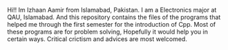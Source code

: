 Hi!! Im Izhaan Aamir from Islamabad, Pakistan.
I am a Electronics major at QAU, Islamabad.
And this repository contains the files of the programs that helped me through the first semester for the introduction of Cpp.
Most of these programs are for problem solving,
Hopefully it would help you in certain ways.
Critical crictism and advices are most welcomed.
